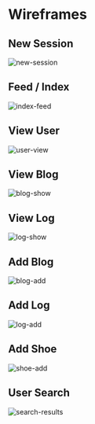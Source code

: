 # Wireframes

## New Session
![new-session]

## Feed / Index
![index-feed]

## View User
![user-view]

## View Blog
![blog-show]

## View Log
![log-show]

## Add Blog
![blog-add]

## Add Log
![log-add]

## Add Shoe
![shoe-add]

## User Search
![search-results]

[new-session]: ./wireframes/new_session.png
[index-feed]: ./wireframes/index_feed.png
[user-view]: ./wireframes/user_view.png
[blog-show]: ./wireframes/view_blog.png
[log-show]: ./wireframes/view_log.png
[blog-add]: ./wireframes/add_blog.png
[log-add]: ./wireframes/add_log.png
[shoe-add]: ./wireframes/add_shoe.png
[search-results]: ./wireframes/user_search.png
